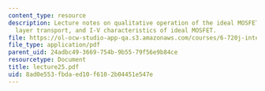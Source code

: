 ```yaml
---
content_type: resource
description: Lecture notes on qualitative operation of the ideal MOSFET, inversion
  layer transport, and I-V characteristics of ideal MOSFET.
file: https://ol-ocw-studio-app-qa.s3.amazonaws.com/courses/6-720j-integrated-microelectronic-devices-spring-2007/8ad0e553fbdaed10f6102b04451e547e_lecture25.pdf
file_type: application/pdf
parent_uid: 24adbc49-3669-754b-9b55-79f56e9b84ce
resourcetype: Document
title: lecture25.pdf
uid: 8ad0e553-fbda-ed10-f610-2b04451e547e
---
```

